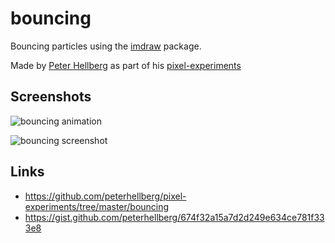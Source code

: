# bouncing

Bouncing particles using the [imdraw](https://godoc.org/github.com/gopxl/pixel/v2/imdraw) package.

Made by [Peter Hellberg](https://github.com/peterhellberg/) as part of his [pixel-experiments](https://github.com/peterhellberg/pixel-experiments)

## Screenshots

![bouncing animation](https://user-images.githubusercontent.com/565124/32401910-7cd87fb2-c119-11e7-8121-7fb46e5e11a8.gif)

![bouncing screenshot](screenshot.png)

## Links

 - https://github.com/peterhellberg/pixel-experiments/tree/master/bouncing
 - https://gist.github.com/peterhellberg/674f32a15a7d2d249e634ce781f333e8
